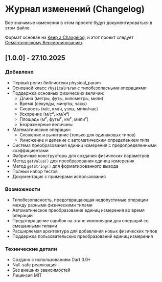 # Журнал изменений (Changelog)

Все значимые изменения в этом проекте будут документироваться в этом файле.

Формат основан на [Keep a Changelog](https://keepachangelog.com/ru/1.0.0/),
и этот проект следует [Семантическому Версионированию](https://semver.org/lang/ru/).

## [1.0.0] - 27.10.2025

### Добавлено
- Первый релиз библиотеки physical_param
- Основной класс `PhysicalParam` с типобезопасными операциями
- Поддержка основных физических величин:
  - Длина (метры, футы, километры, мили)
  - Время (секунды, минуты, часы)
  - Скорость (м/с, км/ч, узлы, мили/час)
  - Ускорение (м/с², км/ч²)
  - Площадь (м², футы², км², мили²)
  - Безразмерные величины
- Математические операции:
  - Сложение и вычитание (только для одинаковых типов)
  - Умножение и деление с автоматическим определением типа
- Система преобразования единиц измерения с предопределенными коэффициентами
- Фабричные конструкторы для создания физических параметров
- Метод `getValue()` для преобразования единиц измерения
- Метод `getString()` для форматированного вывода
- Полный набор тестов
- Документация с примерами использования

### Возможности
- Типобезопасность, предотвращающая недопустимые операции между разными физическими типами
- Автоматическое преобразование единиц измерения во время операций
- Предотвращение ошибок на этапе компиляции для операций со смешанными типами
- Расширяемая архитектура для добавления новых физических типов
- Поддержка пользовательских преобразований единиц измерения

### Технические детали
- Создано с использованием Dart 3.0+
- Null-safe реализация
- Без внешних зависимостей
- Лицензия MIT